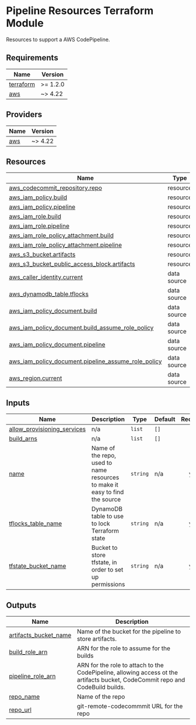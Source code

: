 <!-- BEGIN_TF_DOCS -->
# Pipeline Resources Terraform Module

Resources to support a AWS CodePipeline.

## Requirements

| Name | Version |
|------|---------|
| <a name="requirement_terraform"></a> [terraform](#requirement\_terraform) | >= 1.2.0 |
| <a name="requirement_aws"></a> [aws](#requirement\_aws) | ~> 4.22 |

## Providers

| Name | Version |
|------|---------|
| <a name="provider_aws"></a> [aws](#provider\_aws) | ~> 4.22 |

## Resources

| Name | Type |
|------|------|
| [aws_codecommit_repository.repo](https://registry.terraform.io/providers/hashicorp/aws/latest/docs/resources/codecommit_repository) | resource |
| [aws_iam_policy.build](https://registry.terraform.io/providers/hashicorp/aws/latest/docs/resources/iam_policy) | resource |
| [aws_iam_policy.pipeline](https://registry.terraform.io/providers/hashicorp/aws/latest/docs/resources/iam_policy) | resource |
| [aws_iam_role.build](https://registry.terraform.io/providers/hashicorp/aws/latest/docs/resources/iam_role) | resource |
| [aws_iam_role.pipeline](https://registry.terraform.io/providers/hashicorp/aws/latest/docs/resources/iam_role) | resource |
| [aws_iam_role_policy_attachment.build](https://registry.terraform.io/providers/hashicorp/aws/latest/docs/resources/iam_role_policy_attachment) | resource |
| [aws_iam_role_policy_attachment.pipeline](https://registry.terraform.io/providers/hashicorp/aws/latest/docs/resources/iam_role_policy_attachment) | resource |
| [aws_s3_bucket.artifacts](https://registry.terraform.io/providers/hashicorp/aws/latest/docs/resources/s3_bucket) | resource |
| [aws_s3_bucket_public_access_block.artifacts](https://registry.terraform.io/providers/hashicorp/aws/latest/docs/resources/s3_bucket_public_access_block) | resource |
| [aws_caller_identity.current](https://registry.terraform.io/providers/hashicorp/aws/latest/docs/data-sources/caller_identity) | data source |
| [aws_dynamodb_table.tflocks](https://registry.terraform.io/providers/hashicorp/aws/latest/docs/data-sources/dynamodb_table) | data source |
| [aws_iam_policy_document.build](https://registry.terraform.io/providers/hashicorp/aws/latest/docs/data-sources/iam_policy_document) | data source |
| [aws_iam_policy_document.build_assume_role_policy](https://registry.terraform.io/providers/hashicorp/aws/latest/docs/data-sources/iam_policy_document) | data source |
| [aws_iam_policy_document.pipeline](https://registry.terraform.io/providers/hashicorp/aws/latest/docs/data-sources/iam_policy_document) | data source |
| [aws_iam_policy_document.pipeline_assume_role_policy](https://registry.terraform.io/providers/hashicorp/aws/latest/docs/data-sources/iam_policy_document) | data source |
| [aws_region.current](https://registry.terraform.io/providers/hashicorp/aws/latest/docs/data-sources/region) | data source |

## Inputs

| Name | Description | Type | Default | Required |
|------|-------------|------|---------|:--------:|
| <a name="input_allow_provisioning_services"></a> [allow\_provisioning\_services](#input\_allow\_provisioning\_services) | n/a | `list` | `[]` | no |
| <a name="input_build_arns"></a> [build\_arns](#input\_build\_arns) | n/a | `list` | `[]` | no |
| <a name="input_name"></a> [name](#input\_name) | Name of the repo, used to name resources to make it easy to find the source | `string` | n/a | yes |
| <a name="input_tflocks_table_name"></a> [tflocks\_table\_name](#input\_tflocks\_table\_name) | DynamoDB table to use to lock Terraform state | `string` | n/a | yes |
| <a name="input_tfstate_bucket_name"></a> [tfstate\_bucket\_name](#input\_tfstate\_bucket\_name) | Bucket to store tfstate, in order to set up permissions | `string` | n/a | yes |

## Outputs

| Name | Description |
|------|-------------|
| <a name="output_artifacts_bucket_name"></a> [artifacts\_bucket\_name](#output\_artifacts\_bucket\_name) | Name of the bucket for the pipeline to store artifacts. |
| <a name="output_build_role_arn"></a> [build\_role\_arn](#output\_build\_role\_arn) | ARN for the role to assume for the builds |
| <a name="output_pipeline_role_arn"></a> [pipeline\_role\_arn](#output\_pipeline\_role\_arn) | ARN for the role to attach to the CodePipeline, allowing access ot the artifacts bucket, CodeCommit repo and CodeBuild builds. |
| <a name="output_repo_name"></a> [repo\_name](#output\_repo\_name) | Name of the repo |
| <a name="output_repo_url"></a> [repo\_url](#output\_repo\_url) | git-remote-codecommmit URL for the repo |
<!-- END_TF_DOCS -->